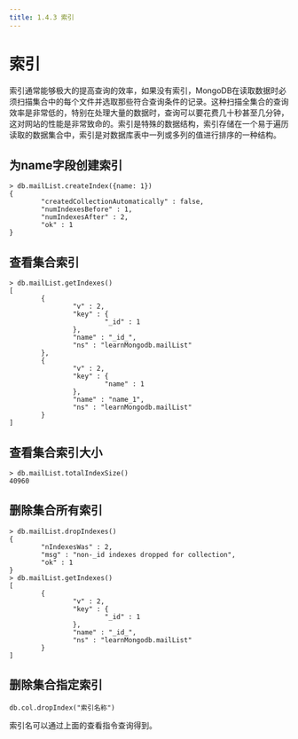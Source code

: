 ```yaml
---
title: 1.4.3 索引
---
```


# 索引

索引通常能够极大的提高查询的效率，如果没有索引，MongoDB在读取数据时必须扫描集合中的每个文件并选取那些符合查询条件的记录。这种扫描全集合的查询效率是非常低的，特别在处理大量的数据时，查询可以要花费几十秒甚至几分钟，这对网站的性能是非常致命的。索引是特殊的数据结构，索引存储在一个易于遍历读取的数据集合中，索引是对数据库表中一列或多列的值进行排序的一种结构。

## 为name字段创建索引

    > db.mailList.createIndex({name: 1})
    {
            "createdCollectionAutomatically" : false,
            "numIndexesBefore" : 1,
            "numIndexesAfter" : 2,
            "ok" : 1
    }

## 查看集合索引

    > db.mailList.getIndexes()
    [
            {
                    "v" : 2,
                    "key" : {
                            "_id" : 1
                    },
                    "name" : "_id_",
                    "ns" : "learnMongodb.mailList"
            },
            {
                    "v" : 2,
                    "key" : {
                            "name" : 1
                    },
                    "name" : "name_1",
                    "ns" : "learnMongodb.mailList"
            }
    ]

## 查看集合索引大小

    > db.mailList.totalIndexSize()
    40960

## 删除集合所有索引

    > db.mailList.dropIndexes()
    {
            "nIndexesWas" : 2,
            "msg" : "non-_id indexes dropped for collection",
            "ok" : 1
    }
    > db.mailList.getIndexes()
    [
            {
                    "v" : 2,
                    "key" : {
                            "_id" : 1
                    },
                    "name" : "_id_",
                    "ns" : "learnMongodb.mailList"
            }
    ]

## 删除集合指定索引

    db.col.dropIndex("索引名称")

索引名可以通过上面的查看指令查询得到。

